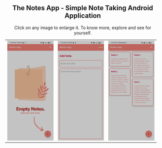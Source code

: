 ﻿<div align='center'>
	<h2>The Notes App - Simple Note Taking Android Application</h2>
    <table align='center'>
        Click on any image to enlarge it. To know more, explore and see for yourself.
        <tr>
            <td><img src='screenshots/Screenshot_1.jpg' width='150' alt=""></td>
            <td><img src='screenshots/Screenshot_2.jpg' width='150' alt=""></td>
            <td><img src='screenshots/Screenshot_3.jpg' width='150' alt=""></td>
        </tr>
    </table>
</div>
